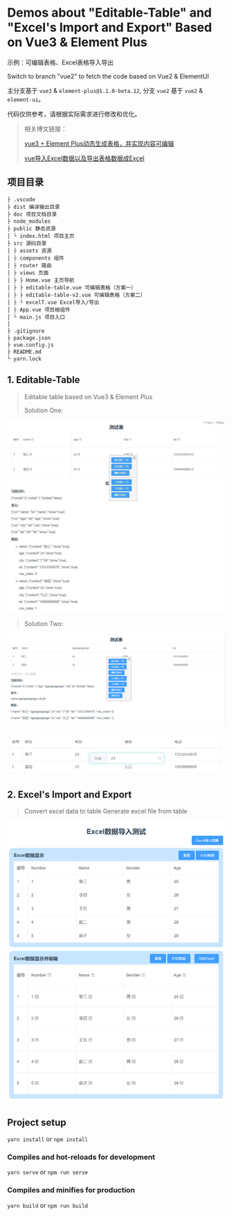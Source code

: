 # Demos about "Editable-Table" and "Excel's Import and Export" Based on Vue3 & Element Plus

示例：可编辑表格、Excel表格导入导出

Switch to branch "vue2" to fetch the code based on Vue2 & ElementUI

主分支基于 `vue3` & `element-plus@1.1.0-beta.12`, 分支 `vue2` 基于 `vue2` & `element-ui`。

代码仅供参考，请根据实际需求进行修改和优化。

> 相关博文链接：
>
> [vue3 + Element Plus动态生成表格，并实现内容可编辑](https://blog.csdn.net/ymzhaobth/article/details/104716431)
>
> [vue导入Excel数据以及导出表格数据成Excel](https://blog.csdn.net/ymzhaobth/article/details/104714906)

## 项目目录

```text
├ .vscode
├ dist 编译输出目录
├ doc 项目文档目录
├ node_modules
├ public 静态资源
│ └ index.html 项目主页
├ src 源码目录
│ ├ assets 资源
│ ├ components 组件
│ ├ router 路由
│ ├ views 页面
│ ├ ├ Home.vue 主页导航
│ ├ ├ editable-table.vue 可编辑表格（方案一）
│ ├ ├ editable-table-v2.vue 可编辑表格（方案二）
│ ├ └ excelT.vue Excel导入/导出
│ ├ App.vue 项目根组件
│ └ main.js 项目入口
│
├ .gitignore
├ package.json
├ vue.config.js
├ README.md
└ yarn.lock
```

## 1. Editable-Table

> Editable table based on Vue3 & Element Plus
>
> Solution One:

![preview](doc/editable_table.jpg)

> Solution Two:

![preview](doc/editable_table_v2.png)

![preview](doc/editable_table_v2_edit.jpg)

## 2. Excel's Import and Export

> Convert excel data to table
> Generate excel file from table

![preview](doc/excel_table.png)

## Project setup

`yarn install` or `npm install`

### Compiles and hot-reloads for development

`yarn serve` or `npm run serve`

### Compiles and minifies for production

`yarn build` or `npm run build`
